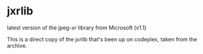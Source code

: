 # jxrlib
latest version of the jpeg-xr library from Microsoft (v1.1)

This is a direct copy of the jxrlib that's been up on codeplex, taken from the archive.


